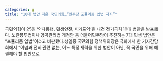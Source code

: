 ```yaml
---
categories: g
title: "10대 법안 띄운 국민의힘…“민주당 포퓰리즘 입법 저지”"
---
```

국민의힘이 25일 ‘약자동행, 민생안전, 미래도약’을 내건 정기국회 10대 법안을 발표했다. 노란봉투법이나 양곡관리법 개정안 등 더불어민주당이 추진하는 7대 민생 법안은 “포퓰리즘 입법”이라고 비판했다.성일종 국민의힘 정책위의장은 국회에서 한 기자간담회에서 “이념과 전혀 관련 없는, 어느 특정 세력을 위한 법안이 아닌, 꼭 국민을 위해 해결해야 할 법안으로